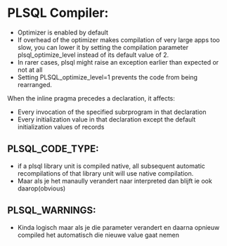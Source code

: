 # PLSQL Compiler:
- Optimizer is enabled by default
- If overhead of the optimizer makes compilation of very large apps too slow, you can lower it by
setting the compilation parameter plsql_optimize_level instead of its default value of 2.
- In rarer cases, plsql might raise an exception earlier than expected or not at all
- Setting PLSQL_optimize_level=1 prevents the code from being rearranged. 

When the inline pragma precedes a declaration, it affects:
- Every invocation of the specified subrprogram in that declaration
- Every initialization value in that declaration except the default initialization values of records


## PLSQL_CODE_TYPE:
- if a plsql library unit is compiled native, all subsequent automatic recompilations
of that library unit will use native compilation. 
- Maar als je het manaully verandert naar interpreted dan blijft ie ook daarop(obvious)



## PLSQL_WARNINGS:
- Kinda logisch maar als je die parameter verandert en daarna opnieuw
compiled het automatisch die nieuwe value gaat nemen
